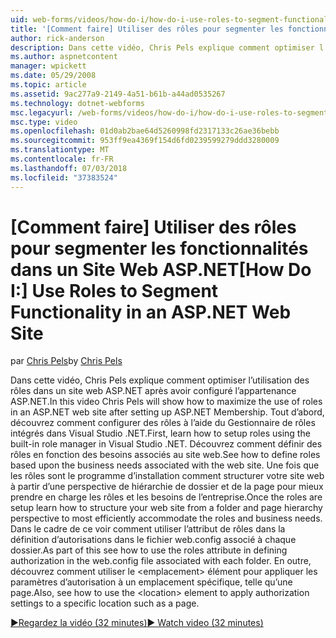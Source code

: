 ```yaml
---
uid: web-forms/videos/how-do-i/how-do-i-use-roles-to-segment-functionality-in-an-aspnet-web-site
title: '[Comment faire] Utiliser des rôles pour segmenter les fonctionnalités dans un Site Web ASP.NET | Microsoft Docs'
author: rick-anderson
description: Dans cette vidéo, Chris Pels explique comment optimiser l’utilisation des rôles dans un site web ASP.NET après avoir configuré l’appartenance ASP.NET. Tout d’abord, découvrez comment le programme d’installation de rôle...
ms.author: aspnetcontent
manager: wpickett
ms.date: 05/29/2008
ms.topic: article
ms.assetid: 9ac277a9-2149-4a51-b61b-a44ad0535267
ms.technology: dotnet-webforms
msc.legacyurl: /web-forms/videos/how-do-i/how-do-i-use-roles-to-segment-functionality-in-an-aspnet-web-site
msc.type: video
ms.openlocfilehash: 01d0ab2bae64d5260998fd2317133c26ae36bebb
ms.sourcegitcommit: 953ff9ea4369f154d6fd0239599279ddd3280009
ms.translationtype: MT
ms.contentlocale: fr-FR
ms.lasthandoff: 07/03/2018
ms.locfileid: "37383524"
---
```

<a name="how-do-i-use-roles-to-segment-functionality-in-an-aspnet-web-site"></a><span data-ttu-id="c7787-104">[Comment faire] Utiliser des rôles pour segmenter les fonctionnalités dans un Site Web ASP.NET</span><span class="sxs-lookup"><span data-stu-id="c7787-104">[How Do I:] Use Roles to Segment Functionality in an ASP.NET Web Site</span></span>
====================
<span data-ttu-id="c7787-105">par [Chris Pels](https://twitter.com/chrispels)</span><span class="sxs-lookup"><span data-stu-id="c7787-105">by [Chris Pels](https://twitter.com/chrispels)</span></span>

<span data-ttu-id="c7787-106">Dans cette vidéo, Chris Pels explique comment optimiser l’utilisation des rôles dans un site web ASP.NET après avoir configuré l’appartenance ASP.NET.</span><span class="sxs-lookup"><span data-stu-id="c7787-106">In this video Chris Pels will show how to maximize the use of roles in an ASP.NET web site after setting up ASP.NET Membership.</span></span> <span data-ttu-id="c7787-107">Tout d’abord, découvrez comment configurer des rôles à l’aide du Gestionnaire de rôles intégrés dans Visual Studio .NET.</span><span class="sxs-lookup"><span data-stu-id="c7787-107">First, learn how to setup roles using the built-in role manager in Visual Studio .NET.</span></span> <span data-ttu-id="c7787-108">Découvrez comment définir des rôles en fonction des besoins associés au site web.</span><span class="sxs-lookup"><span data-stu-id="c7787-108">See how to define roles based upon the business needs associated with the web site.</span></span> <span data-ttu-id="c7787-109">Une fois que les rôles sont le programme d’installation comment structurer votre site web à partir d’une perspective de hiérarchie de dossier et de la page pour mieux prendre en charge les rôles et les besoins de l’entreprise.</span><span class="sxs-lookup"><span data-stu-id="c7787-109">Once the roles are setup learn how to structure your web site from a folder and page hierarchy perspective to most efficiently accommodate the roles and business needs.</span></span> <span data-ttu-id="c7787-110">Dans le cadre de ce voir comment utiliser l’attribut de rôles dans la définition d’autorisations dans le fichier web.config associé à chaque dossier.</span><span class="sxs-lookup"><span data-stu-id="c7787-110">As part of this see how to use the roles attribute in defining authorization in the web.config file associated with each folder.</span></span> <span data-ttu-id="c7787-111">En outre, découvrez comment utiliser le &lt;emplacement&gt; élément pour appliquer les paramètres d’autorisation à un emplacement spécifique, telle qu’une page.</span><span class="sxs-lookup"><span data-stu-id="c7787-111">Also, see how to use the &lt;location&gt; element to apply authorization settings to a specific location such as a page.</span></span>

[<span data-ttu-id="c7787-112">&#9654;Regardez la vidéo (32 minutes)</span><span class="sxs-lookup"><span data-stu-id="c7787-112">&#9654; Watch video (32 minutes)</span></span>](https://channel9.msdn.com/Blogs/ASP-NET-Site-Videos/how-do-i-use-roles-to-segment-functionality-in-an-aspnet-web-site)
